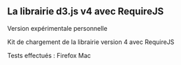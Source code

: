 La librairie d3.js v4 avec RequireJS
-------

Version expérimentale personnelle

Kit de chargement de la librairie version 4 avec RequireJS

Tests effectués : Firefox Mac

